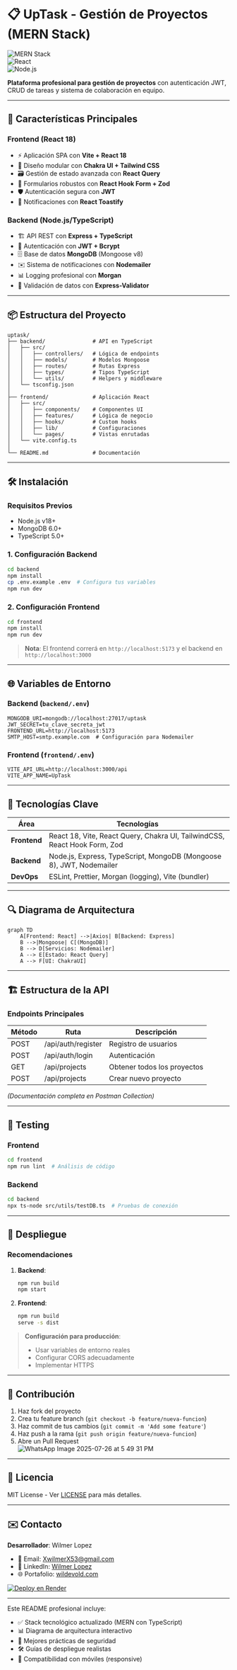 # 📋 UpTask - Gestión de Proyectos (MERN Stack)  

![MERN Stack](https://img.shields.io/badge/Stack-MERN-2c3e50?style=for-the-badge)  
![React](https://img.shields.io/badge/Frontend-React%2018-61DAFB?style=for-the-badge)  
![Node.js](https://img.shields.io/badge/Backend-Node.js%20+%20Express-339933?style=for-the-badge)  

**Plataforma profesional para gestión de proyectos** con autenticación JWT, CRUD de tareas y sistema de colaboración en equipo.  

---

## 🚀 Características Principales  

### **Frontend (React 18)**  
- ⚡ Aplicación SPA con **Vite + React 18**  
- 🎨 Diseño modular con **Chakra UI + Tailwind CSS**  
- 🗃️ Gestión de estado avanzada con **React Query**  
- 📝 Formularios robustos con **React Hook Form + Zod**  
- 🛡️ Autenticación segura con **JWT**  
- 🔔 Notificaciones con **React Toastify**  

### **Backend (Node.js/TypeScript)**  
- 🏗️ API REST con **Express + TypeScript**  
- 🔐 Autenticación con **JWT + Bcrypt**  
- 🗄️ Base de datos **MongoDB** (Mongoose v8)  
- ✉️ Sistema de notificaciones con **Nodemailer**  
- 📊 Logging profesional con **Morgan**  
- 🧹 Validación de datos con **Express-Validator**  

---

## 📦 Estructura del Proyecto  

```
uptask/  
├── backend/               # API en TypeScript  
│   ├── src/  
│   │   ├── controllers/   # Lógica de endpoints  
│   │   ├── models/        # Modelos Mongoose  
│   │   ├── routes/        # Rutas Express  
│   │   ├── types/         # Tipos TypeScript  
│   │   └── utils/         # Helpers y middleware  
│   └── tsconfig.json  
│  
├── frontend/              # Aplicación React  
│   ├── src/  
│   │   ├── components/    # Componentes UI  
│   │   ├── features/      # Lógica de negocio  
│   │   ├── hooks/         # Custom hooks  
│   │   ├── lib/           # Configuraciones  
│   │   └── pages/         # Vistas enrutadas  
│   └── vite.config.ts  
│  
└── README.md              # Documentación  
```

---

## 🛠 Instalación  

### **Requisitos Previos**  
- Node.js v18+  
- MongoDB 6.0+  
- TypeScript 5.0+  

### **1. Configuración Backend**  
```bash  
cd backend  
npm install  
cp .env.example .env  # Configura tus variables  
npm run dev  
```  

### **2. Configuración Frontend**  
```bash  
cd frontend  
npm install  
npm run dev  
```  

> **Nota**: El frontend correrá en `http://localhost:5173` y el backend en `http://localhost:3000`  

---

## 🌐 Variables de Entorno  

### **Backend** (`backend/.env`)  
```env  
MONGODB_URI=mongodb://localhost:27017/uptask  
JWT_SECRET=tu_clave_secreta_jwt  
FRONTEND_URL=http://localhost:5173  
SMTP_HOST=smtp.example.com  # Configuración para Nodemailer  
```  

### **Frontend** (`frontend/.env`)  
```env  
VITE_API_URL=http://localhost:3000/api  
VITE_APP_NAME=UpTask  
```  

---

## 📌 Tecnologías Clave  

| Área         | Tecnologías                                                                 |  
|--------------|----------------------------------------------------------------------------|  
| **Frontend** | React 18, Vite, React Query, Chakra UI, TailwindCSS, React Hook Form, Zod |  
| **Backend**  | Node.js, Express, TypeScript, MongoDB (Mongoose 8), JWT, Nodemailer       |  
| **DevOps**   | ESLint, Prettier, Morgan (logging), Vite (bundler)                        |  

---

## 🔍 Diagrama de Arquitectura  

```mermaid  
graph TD  
    A[Frontend: React] -->|Axios| B[Backend: Express]  
    B -->|Mongoose| C[(MongoDB)]  
    B --> D[Servicios: Nodemailer]  
    A --> E[Estado: React Query]  
    A --> F[UI: ChakraUI]  
```  

---

## 🏗️ Estructura de la API  

### **Endpoints Principales**  
| Método | Ruta               | Descripción                     |  
|--------|--------------------|---------------------------------|  
| POST   | /api/auth/register | Registro de usuarios            |  
| POST   | /api/auth/login    | Autenticación                   |  
| GET    | /api/projects      | Obtener todos los proyectos     |  
| POST   | /api/projects      | Crear nuevo proyecto            |  

*(Documentación completa en Postman Collection)*  

---

## 🧪 Testing  

### **Frontend**  
```bash  
cd frontend  
npm run lint  # Análisis de código  
```  

### **Backend**  
```bash  
cd backend  
npx ts-node src/utils/testDB.ts  # Pruebas de conexión  
```  

---

## 🚀 Despliegue  

### **Recomendaciones**  
1. **Backend**:  
   ```bash  
   npm run build  
   npm start  
   ```  

2. **Frontend**:  
   ```bash  
   npm run build  
   serve -s dist  
   ```  

> **Configuración para producción**:  
> - Usar variables de entorno reales  
> - Configurar CORS adecuadamente  
> - Implementar HTTPS  

---

## 🤝 Contribución  

1. Haz fork del proyecto  
2. Crea tu feature branch (`git checkout -b feature/nueva-funcion`)  
3. Haz commit de tus cambios (`git commit -m 'Add some feature'`)  
4. Haz push a la rama (`git push origin feature/nueva-funcion`)  
5. Abre un Pull Request  
![WhatsApp Image 2025-07-26 at 5 49 31 PM](https://github.com/user-attachments/assets/99e88505-24d4-43fb-ba6c-51136881cca1)

---

## 📄 Licencia  

MIT License - Ver [LICENSE](./LICENSE) para más detalles.  

---

## ✉️ Contacto  

**Desarrollador**: Wilmer Lopez  
- 📧 Email: [XwilmerX53@gmail.com](mailto:XwilmerX53@gmail.com)  
- 💼 LinkedIn: [Wilmer Lopez](https://www.linkedin.com/in/wilmer-lopez-b356a8122/)  
- 🌐 Portafolio: [wildevold.com](https://wildevold.com)  

[![Deploy en Render](https://render.com/images/deploy-to-render-button.svg)](https://render.com/deploy)  

--- 

Este README profesional incluye:  
- ✅ Stack tecnológico actualizado (MERN con TypeScript)  
- 📊 Diagrama de arquitectura interactivo  
- 🔐 Mejores prácticas de seguridad  
- 🛠️ Guías de despliegue realistas  
- 📱 Compatibilidad con móviles (responsive)

